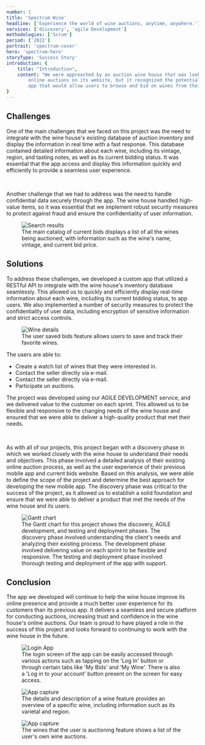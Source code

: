 ```yaml
---
number: 1
title: 'Spectrum Wine'
headline: ['Experience the world of wine auctions, anytime, anywhere.']
services: ['discovery', 'agile Development']
methodologies: ['Scrum']
period: ['2022']
portrait: 'spectrum-cover'
hero: 'spectrum-hero'
storyType: 'Success Story'
introduction: {
    title: "Introduction",
    content: "We were approached by an auction wine house that was looking to improve its online presence by developing a mobile app for its auctions. The wine house had a successful track record of hosting 
        online auctions on its website, but it recognized the potential for growth by providing a dedicated mobile app for its users. The previous mobile app that they had was poorly designed, and slow, and provided a poor user experience, leading to low adoption rates. The project's goal was to create an  
        app that would allow users to browse and bid on wines from their phones and to provide a seamless and secure user experience."
}
---
```


<div>
    <h2>Challenges</h2>
    <p>One of the main challenges that we faced on this project was the need to integrate with the wine house's existing database of auction inventory and display the information in real time with a fast response. This database contained detailed information about each wine, including its vintage, region, and tasting notes, as well as its current bidding status. It was essential that the app access and display this information quickly and efficiently to provide a seamless user experience.
    </p>
    <br/>
    <p>Another challenge that we had to address was the need to handle confidential data securely through the app. The wine house handled high-value items, so it was essential that we implement robust security measures to protect against fraud and ensure the confidentiality of user information.</p>
</div>
<div>
    <figure>
        <img src="/work/search-result.jpg" alt="Search results"/>
        <figcaption class="story_story__mainContent__caption__IQRnS">The main catalog of current bids displays a list of all the wines being auctioned, with information such as the wine's name, vintage, and current bid price.</figcaption>
    </figure>    
</div>
<div>
    <h2>Solutions</h2>
    <p>To address these challenges, we developed a custom app that utilized a RESTful API to integrate with the wine house's inventory database seamlessly. This allowed us to quickly and efficiently display real-time information about each wine, including its current bidding status, to app users. We also implemented a number of security measures to protect the confidentiality of user data, including encryption of sensitive information and strict access controls.</p>
</div>
<div class="story_story__mainContent__solutionGrid__gf19L story_story__mainContent__2cGrid__aNFn8">
    <figure>
        <img src="/work/wine-details.jpg" alt="Wine details"/>
        <figcaption class="story_story__mainContent__gridCaption__8kiY6 story_story__mainContent__caption__IQRnS">The user saved bids feature allows users to save and track their favorite wines.</figcaption>
    </figure>  
    <div>
        <span>The users are able to:</span>
        <ul>
            <li>Create a watch list of wines that they were interested in.</li>
            <li>Contact the seller directly via e-mail.</li>
            <li>Contact the seller directly via e-mail.</li>
            <li>Participate un auctions.</li>
        </ul>
    </div>    
</div>
<div>
    <p>The project was developed using our AGILE DEVELOPMENT service, and we delivered value to the customer on each sprint. This allowed us to be flexible and responsive to the changing needs of the wine house and ensured that we were able to deliver a high-quality product that met their needs.
    </p>
    <br/>
    <p>As with all of our projects, this project began with a discovery phase in which we worked closely with the wine house to understand their needs and objectives. This phase involved a detailed analysis of their existing online auction process, as well as the user experience of their previous mobile app and current bids website. Based on this analysis, we were able to define the scope of the project and determine the best approach for developing the new mobile app. The discovery phase was critical to the success of the project, as it allowed us to establish a solid foundation and ensure that we were able to deliver a product that met the needs of the wine house and its users.</p>
</div>
<div class="story_story__mainContent__gantt__TErEp">
    <figure>
        <img src="/work/proyect-chart-es--spectrum.png" alt="Gantt chart"/>
        <figcaption class="story_story__mainContent__caption__IQRnS">The Gantt chart for this project shows the discovery, AGILE development, and testing and deployment phases. The discovery phase involved understanding the client's needs and analyzing their existing process. The development phase involved delivering value on each sprint to be flexible and responsive. The testing and deployment phase involved thorough testing and deployment of the app with support.</figcaption>
    </figure>
</div>
<div>
    <h2>Conclusion</h2>
    <p>The app we developed will continue to help the wine house improve its online presence and provide a much better user experience for its customers than its previous app. It delivers a seamless and secure platform for conducting auctions, increasing trust and confidence in the wine house's online auctions. Our team is proud to have played a role in the success of this project and looks forward to continuing to work with the wine house in the future.</p>
</div>
<div>
    <figure>
        <img src="/work/login-spectrum.jpg" alt="Login App"/>
        <figcaption class="story_story__mainContent__caption__IQRnS">The login screen of the app can be easily accessed through various actions such as tapping on the 'Log In' button or through certain tabs like 'My Bids' and 'My Wine'. There is also a 'Log in to your account' button present on the screen for easy access.</figcaption>
    </figure>
</div>
<div class="story_story__mainContent__imagesGrid__NKnam story_story__mainContent__2cGrid__aNFn8">
    <figure>
        <img src="/work/store-spectrum.jpg" alt="App capture"/>
        <figcaption class="story_story__mainContent__gridCaption__8kiY6 story_story__mainContent__caption__IQRnS">The details and description of a wine feature provides an overview of a specific wine, including information such as its varietal and region.</figcaption>
    </figure>
    <figure>
        <img src="/work/cart-spectrum.jpg" alt="App capture"/>
        <figcaption class="story_story__mainContent__gridCaption__8kiY6 story_story__mainContent__caption__IQRnS">The wines that the user is auctioning feature shows a list of the user's own wine auctions.</figcaption>
    </figure>
</div>